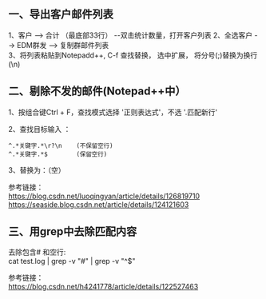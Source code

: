 ## 一、导出客户邮件列表
1、客户 --> 合计 （最底部33行） --双击统计数量，打开客户列表
2、全选客户 --> EDM群发 --> 复制群邮件列表  
3、将列表粘贴到Notepadd++, C-f 查找替换， 选中扩展， 将分号(;)替换为换行(\n)

## 二、剔除不发的邮件(Notepad++中）
1、按组合键Ctrl + F，查找模式选择 '正则表达式'，不选 '.匹配新行'

2、查找目标输入 ：

    ^.*关键字.*\r?\n    (不保留空行)
    ^.*关键字.*$        (保留空行)

3、替换为：（空）

参考链接：  
https://blog.csdn.net/luoqingyan/article/details/126819710  
https://seaside.blog.csdn.net/article/details/124121603

## 三、用grep中去除匹配内容
去除包含#  和空行:  
cat test.log | grep -v "#" | grep -v "^$"

参考链接：  
https://blog.csdn.net/h4241778/article/details/122527463

